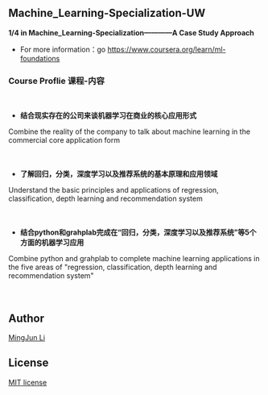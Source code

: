 ## Machine_Learning-Specialization-UW


**1/4 in Machine_Learning-Specialization————A Case Study Approach**

* For more information：go https://www.coursera.org/learn/ml-foundations


### Course Proflie 课程-内容
 
* **结合现实存在的公司来谈机器学习在商业的核心应用形式**

Combine the reality of the company to talk about machine learning in the commercial core application form    
<br /> <br />

* **了解回归，分类，深度学习以及推荐系统的基本原理和应用领域**

Understand the basic principles and applications of regression, classification, depth learning and recommendation system      
 <br /> <br />

* **结合python和grahplab完成在“回归，分类，深度学习以及推荐系统”等5个方面的机器学习应用**

Combine python and grahplab to complete machine learning applications in the five areas of "regression, classification, depth learning and recommendation system"       
 <br /> <br />



## Author
[MingJun Li](https://github.com/littlewizardLI)

## License
[MIT license](https://github.com/littlewizardLI/LICENSE)

